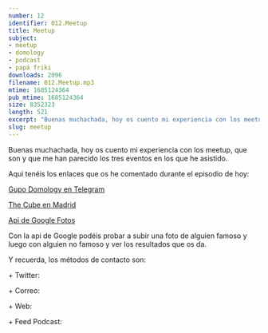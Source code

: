 ```yaml
---
number: 12
identifier: 012.Meetup
title: Meetup
subject:
- meetup
- domology
- podcast
- papá friki
downloads: 2096
filename: 012.Meetup.mp3
mtime: 1685124364
pub_mtime: 1685124364
size: 8352323
length: 521
excerpt: "Buenas muchachada, hoy os cuento mi experiencia con los meetup, que son y que me han parecido los tres eventos en los que he asistido.\n\nAqui tenéis los enlaces que os he comentado durante el episodio de hoy:   \n\n[Gupo Domology en Telegram](https://t.me/Domology)\n\n[The Cube en Madrid](https://thecubemadrid.com/es/)\n\n[Api de Google Fotos](https://cloud.google.com/vision/?hl=es)\n\nCon la api d"
slug: meetup
---
```

Buenas muchachada, hoy os cuento mi experiencia con los meetup, que son y que me han parecido los tres eventos en los que he asistido.

Aqui tenéis los enlaces que os he comentado durante el episodio de hoy:

[Gupo Domology en Telegram](https://t.me/Domology)

[The Cube en Madrid](https://thecubemadrid.com/es/)

[Api de Google Fotos](https://cloud.google.com/vision/?hl=es)

Con la api de Google podéis probar a subir una foto de alguien famoso y luego con alguien no famoso y ver los resultados que os da.

Y recuerda, los métodos de contacto son:

\+ Twitter:

\+ Correo:

\+ Web:

\+ Feed Podcast: